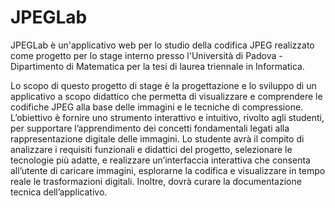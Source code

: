 # JPEGLab
JPEGLab è un'applicativo web per lo studio della codifica JPEG realizzato come progetto per lo stage interno presso l'Università di Padova - Dipartimento di Matematica per la tesi di laurea triennale in Informatica.



Lo scopo di questo progetto di stage è la progettazione e lo sviluppo di un applicativo a scopo didattico che permetta di visualizzare e comprendere le codifiche JPEG alla base delle immagini e le tecniche di compressione. L’obiettivo è fornire uno strumento interattivo e intuitivo, rivolto agli studenti, per supportare l’apprendimento dei concetti fondamentali legati alla rappresentazione digitale delle immagini.
Lo studente avrà il compito di analizzare i requisiti funzionali e didattici del progetto, selezionare le tecnologie più adatte, e realizzare un’interfaccia interattiva che consenta all’utente di caricare immagini, esplorarne la codifica e visualizzare in tempo reale le trasformazioni digitali. Inoltre, dovrà curare la documentazione tecnica dell’applicativo.
